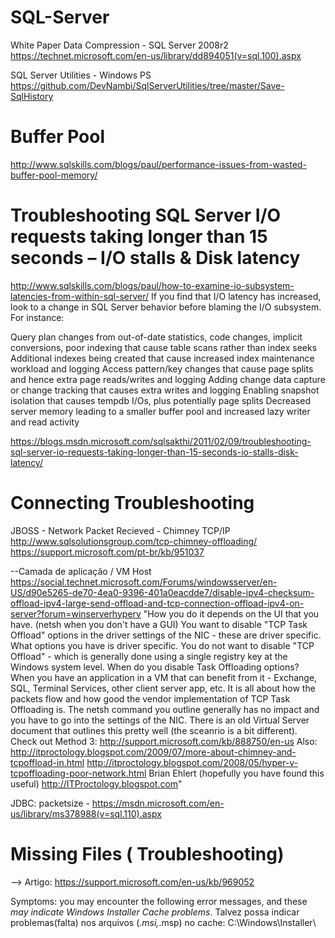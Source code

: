 # SQL-Server

White Paper Data Compression - SQL Server 2008r2
https://technet.microsoft.com/en-us/library/dd894051(v=sql.100).aspx

SQL Server Utilities - Windows PS
https://github.com/DevNambi/SqlServerUtilities/tree/master/Save-SqlHistory

# Buffer Pool
http://www.sqlskills.com/blogs/paul/performance-issues-from-wasted-buffer-pool-memory/


# Troubleshooting SQL Server I/O requests taking longer than 15 seconds – I/O stalls & Disk latency

http://www.sqlskills.com/blogs/paul/how-to-examine-io-subsystem-latencies-from-within-sql-server/
If you find that I/O latency has increased, look to a change in SQL Server behavior before blaming the I/O subsystem. For instance:

Query plan changes from out-of-date statistics, code changes, implicit conversions, poor indexing that cause table scans rather than index seeks
Additional indexes being created that cause increased index maintenance workload and logging
Access pattern/key changes that cause page splits and hence extra page reads/writes and logging
Adding change data capture or change tracking that causes extra writes and logging
Enabling snapshot isolation that causes tempdb I/Os, plus potentially page splits
Decreased server memory leading to a smaller buffer pool and increased lazy writer and read activity


https://blogs.msdn.microsoft.com/sqlsakthi/2011/02/09/troubleshooting-sql-server-io-requests-taking-longer-than-15-seconds-io-stalls-disk-latency/


# Connecting Troubleshooting

JBOSS - Network Packet Recieved - Chimney TCP/IP
http://www.sqlsolutionsgroup.com/tcp-chimney-offloading/
https://support.microsoft.com/pt-br/kb/951037

--Camada de aplicação / VM Host
https://social.technet.microsoft.com/Forums/windowsserver/en-US/d90e5265-de70-4ea0-9396-401a0eacdde7/disable-ipv4-checksum-offload-ipv4-large-send-offload-and-tcp-connection-offload-ipv4-on-server?forum=winserverhyperv
"How you do it depends on the UI that you have.  (netsh when you don't have a GUI)
You want to disable "TCP Task Offload" options in the driver settings of the NIC - these are driver specific.  What options you have is driver specific.
You do not want to disable "TCP Offload" - which is generally done using a single registry key at the Windows system level.
When do you disable Task Offloading options?  When you have an application in a VM that can benefit from it - Exchange, SQL, Terminal Services, other client server app, etc.  It is all about how the packets flow and how good the vendor implementation of TCP Task Offloading is.
The netsh command you outline generally has no impact and you have to go into the settings of the NIC.
There is an old Virtual Server document that outlines this pretty well (the sceanrio is a bit different).  Check out Method 3: http://support.microsoft.com/kb/888750/en-us
 Also:
http://itproctology.blogspot.com/2009/07/more-about-chimney-and-tcpoffload-in.html
http://itproctology.blogspot.com/2008/05/hyper-v-tcpoffloading-poor-network.html
Brian Ehlert (hopefully you have found this useful) http://ITProctology.blogspot.com"

JDBC: packetsize - 
https://msdn.microsoft.com/en-us/library/ms378988(v=sql.110).aspx

# Missing Files ( Troubleshooting)

--> Artigo: https://support.microsoft.com/en-us/kb/969052

Symptoms: you may encounter the following error messages, and these *may indicate Windows Installer Cache problems*.
Talvez possa indicar problemas(falta) nos arquivos (*.msi,*.msp) no cache: C:\Windows\Installer\


